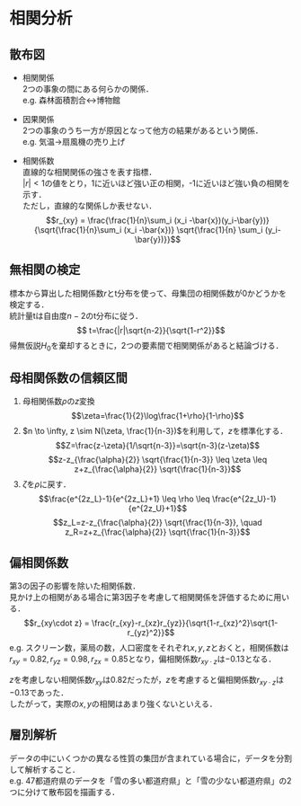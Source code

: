 # 相関分析  

## 散布図  

- 相関関係  
2つの事象の間にある何らかの関係．  
e.g. 森林面積割合$\leftrightarrow$博物館

- 因果関係  
2つの事象のうち一方が原因となって他方の結果があるという関係．  
e.g. 気温$\to$扇風機の売り上げ

- 相関係数  
直線的な相関関係の強さを表す指標．  
$|r|<1$の値をとり，1に近いほど強い正の相関，-1に近いほど強い負の相関を示す．  
ただし，直線的な関係しか表せない．
$$r_{xy} = \frac{\frac{1}{n}\sum_i (x_i -\bar{x})(y_i-\bar{y})}{\sqrt{\frac{1}{n}\sum_i (x_i -\bar{x})} \sqrt{\frac{1}{n} \sum_i (y_i-\bar{y})}}$$

## 無相関の検定  
標本から算出した相関係数$r$とt分布を使って、母集団の相関係数が0かどうかを検定する．  
統計量tは自由度$n-2$のt分布に従う．
$$ t=\frac{|r|\sqrt{n-2}}{\sqrt{1-r^2}}$$
帰無仮説$H_0$を棄却するときに，2つの要素間で相関関係があると結論づける．  

## 母相関係数の信頼区間  
1. 母相関係数$\rho$の$z$変換
$$\zeta=\frac{1}{2}\log\frac{1+\rho}{1-\rho}$$
2. $n \to \infty, z \sim N(\zeta, \frac{1}{n-3})$を利用して，$z$を標準化する．
$$Z=\frac{z-\zeta}{1/\sqrt{n-3}}=\sqrt{n-3}(z-\zeta)$$
$$z-z_{\frac{\alpha}{2}} \sqrt{\frac{1}{n-3}} \leq \zeta \leq z+z_{\frac{\alpha}{2}} \sqrt{\frac{1}{n-3}}$$
3. $\zeta$を$\rho$に戻す．
$$\frac{e^{2z_L}-1}{e^{2z_L}+1} \leq \rho \leq \frac{e^{2z_U}-1}{e^{2z_U}+1}$$
$$z_L=z-z_{\frac{\alpha}{2}} \sqrt{\frac{1}{n-3}}, \quad z_R=z+z_{\frac{\alpha}{2}} \sqrt{\frac{1}{n-3}}$$

## 偏相関係数  
第3の因子の影響を除いた相関係数．  
見かけ上の相関がある場合に第3因子を考慮して相関関係を評価するために用いる．
$$r_{xy\cdot z} = \frac{r_{xy}-r_{xz}r_{yz}}{\sqrt{1-r_{xz}^2}\sqrt{1-r_{yz}^2}}$$
e.g. スクリーン数，薬局の数，人口密度をそれぞれ$x,y,z$とおくと，相関係数は$r_{xy}=0.82, r_{yz}=0.98, r_{zx}=0.85$となり，偏相関係数$r_{xy \cdot z}$は$-0.13$となる．  

$z$を考慮しない相関係数$r_{xy}$は$0.82$だったが，$z$を考慮すると偏相関係数$r_{xy \cdot z}$は$-0.13$であった．  
したがって，実際の$x,y$の相関はあまり強くないといえる．

## 層別解析  
データの中にいくつかの異なる性質の集団が含まれている場合に，データを分割して解析すること．  
e.g. 47都道府県のデータを「雪の多い都道府県」と「雪の少ない都道府県」の2つに分けて散布図を描画する．  